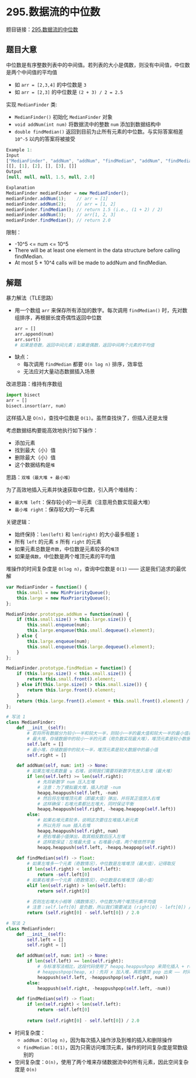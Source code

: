 # 295.数据流的中位数

题目链接：[295.数据流的中位数](https://leetcode.cn/problems/find-median-from-data-stream/)

## 题目大意

中位数是有序整数列表中的中间值。若列表的大小是偶数，则没有中间值，中位数是两个中间值的平均值
- 如 `arr = [2,3,4]` 的中位数是 `3` 
- 如 `arr = [2,3]` 的中位数是 `(2 + 3) / 2 = 2.5` 
  
实现 `MedianFinder` 类:
- `MedianFinder()` 初始化 `MedianFinder` 对象
- `void addNum(int num)` 将数据流中的整数 `num` 添加到数据结构中
- `double findMedian()` 返回到目前为止所有元素的中位数。与实际答案相差 `10^-5` 以内的答案将被接受

```js
Example 1:
Input
["MedianFinder", "addNum", "addNum", "findMedian", "addNum", "findMedian"]
[[], [1], [2], [], [3], []]
Output
[null, null, null, 1.5, null, 2.0]

Explanation
MedianFinder medianFinder = new MedianFinder();
medianFinder.addNum(1);    // arr = [1]
medianFinder.addNum(2);    // arr = [1, 2]
medianFinder.findMedian(); // return 1.5 (i.e., (1 + 2) / 2)
medianFinder.addNum(3);    // arr[1, 2, 3]
medianFinder.findMedian(); // return 2.0
```

限制：
- -10^5 <= num <= 10^5
- There will be at least one element in the data structure before calling findMedian.
- At most 5 * 10^4 calls will be made to addNum and findMedian.

## 解题

暴力解法（TLE思路）
- 用一个数组 `arr` 来保存所有添加的数字。每次调用 `findMedian()` 时，先对数组排序，再根据长度奇偶性返回中位数
  ```python
  arr = []
  arr.append(num)
  arr.sort()
  # 如果是奇数，返回中间元素；如果是偶数，返回中间两个元素的平均值
  ```
- 缺点：
  - 每次调用 `findMedian` 都要 `O(n log n)` 排序，效率低
  - 无法应对大量动态数据插入场景

改进思路：维持有序数组
```python
import bisect
arr = []
bisect.insort(arr, num)
```
这样插入是 `O(n)`，查找中位数是 `O(1)`。虽然查找快了，但插入还是太慢

考虑数据结构要能高效地执行如下操作：
- 添加元素
- 找到最大（小）值
- 删除最大（小）值
- 这个数据结构是`堆`

思路：`双堆（最大堆 + 最小堆）`

为了高效地插入元素并快速获取中位数，引入两个堆结构：
- `最大堆 left`：保存较小的一半元素（注意用负数实现最大堆）
- `最小堆 right`：保存较大的一半元素

关键逻辑：
- 始终保持：`len(left)` 和 `len(right)` 的大小最多相差 `1`
- 所有 `left` 的元素 ≤ 所有 `right` 的元素
- 如果元素总数是`奇数`，中位数是元素较多的`堆顶`
- 如果是`偶数`，中位数是两个堆顶元素的平均值

堆操作的时间复杂度是 `O(log n)`，查询中位数是 `O(1)` —— 这是我们追求的最优解

```js
var MedianFinder = function() {
    this.small = new MinPriorityQueue();
    this.large = new MaxPriorityQueue();
};

MedianFinder.prototype.addNum = function(num) {
    if (this.small.size() > this.large.size()) {
        this.small.enqueue(num);
        this.large.enqueue(this.small.dequeue().element);
    } else {
        this.large.enqueue(num);
        this.small.enqueue(this.large.dequeue().element);
    }
};

MedianFinder.prototype.findMedian = function() {
    if (this.large.size() < this.small.size()) {
        return this.small.front().element;
    } else if(this.large.size() > this.small.size()) {
        return this.large.front().element;
    }
    return (this.large.front().element + this.small.front().element) / 2.0;
};
```
```python
# 写法 1
class MedianFinder:
    def __init__(self):
        # 若将所有数据分为较小一半和较大一半，则较小一半的最大值和较大一半的最小值将位于分界线的两侧，它们正是中位数的候选值
        # 最大堆，存储数据中的较小一半的元素（用负数实现最大堆），堆顶元素是较小数据中的最大值
        self.left = []
        # 最小堆，存储数据中的较大一半，堆顶元素是较大数据中的最小值
        self.right = []

    def addNum(self, num: int) -> None:
        # 如果左堆元素数量 ≥ 右堆，说明我们需要将新数字先放入左堆（最大堆）
        if len(self.left) >= len(self.right):
            # 先将新数字 num 压入左堆
            # 注意：为了模拟最大堆，插入的是 -num
            heapq.heappush(self.left, -num)
            # 然后将左堆堆顶元素（即最大值）弹出，并将其正值放入右堆
            # 这样确保：右堆元素都比左堆大，同时保证平衡
            heapq.heappush(self.right, -heapq.heappop(self.left)) 
        else:
            # 如果右堆元素较多，说明这次要往左堆插入新元素
            # 所以先将 num 插入右堆
            heapq.heappush(self.right, num)
            # 把右堆最小值弹出，取其相反数后压入左堆
            # 这样能保证：左堆最大值 ≤ 右堆最小值，两个堆依然平衡
            heapq.heappush(self.left, -heapq.heappop(self.right))
        
    def findMedian(self) -> float:
        # 如果左堆多一个元素（奇数情况），中位数是左堆堆顶（最大值），记得取反
        if len(self.right) < len(self.left):
            return -self.left[0]
        # 如果右堆多一个元素（奇数情况），中位数是右堆堆顶（最小值）
        elif len(self.right) > len(self.left):
            return self.right[0]
        
        # 否则左右堆大小相等（偶数情况），中位数为两个堆顶元素平均值
        # 注意：self.left[0] 是负数，所以我们需要减法 (right[0] - left[0]) / 2
        return (self.right[0] - self.left[0]) / 2.0

# 写法 2
class MedianFinder:
    def __init__(self):
        self.left = []
        self.right = []

    def addNum(self, num: int) -> None:
        if len(self.left) == len(self.right):
            # 与标准写法相比，这段代码使用了 heapq.heappushpop 来简化插入 + rebalance 的过程
            # heappushpop(heap, x)：先将 x 加入堆，再把堆顶 pop 出来 —— 时间复杂度仍为 O(log n)，但比先 heappush 再 heappop 更高效
            heappush(self.left, -heappushpop(self.right, num))
        else:
            heappush(self.right, -heappushpop(self.left, -num))

    def findMedian(self) -> float:
        if len(self.right) < len(self.left):
            return -self.left[0]
        
        return (self.right[0] - self.left[0]) / 2.0
```

- 时间复杂度：
  - `addNum`：`O(log n)`，因为每次插入操作涉及到堆的插入和删除操作
  - `findMedian`：`O(1)`，因为只需访问堆顶元素，操作的时间复杂度是常数级别的
- 空间复杂度：`O(n)`，使用了两个堆来存储数据流中的所有元素，因此空间复杂度是 `O(n)`